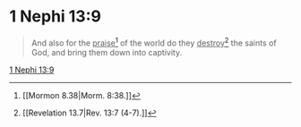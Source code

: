 # 1 Nephi 13:9

> And also for the <u>praise</u>[^a] of the world do they <u>destroy</u>[^b] the saints of God, and bring them down into captivity.

[1 Nephi 13:9](https://www.churchofjesuschrist.org/study/scriptures/bofm/1-ne/13?lang=eng&id=p9#p9)


[^a]: [[Mormon 8.38|Morm. 8:38.]]
[^b]: [[Revelation 13.7|Rev. 13:7 (4-7).]]
